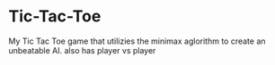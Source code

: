 # Tic-Tac-Toe
My Tic Tac Toe game that utilizies the minimax aglorithm to create an unbeatable AI. also has player vs player
